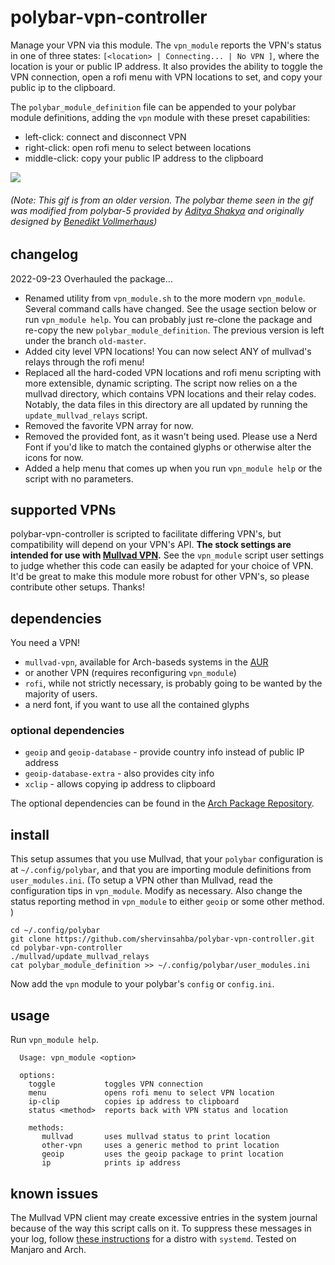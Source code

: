 # polybar-vpn-controller

Manage your VPN via this module. The `vpn_module` reports the VPN's status in one of three states: `[<location> | Connecting... | No VPN ]`, where the location is your <city> <country> or public IP address. It also provides the ability to toggle the VPN connection, open a rofi menu with VPN locations to set, and copy your public ip to the clipboard.

The `polybar_module_definition` file can be appended to your polybar module definitions, adding the `vpn` module with these preset capabilities:
- left-click: connect and disconnect VPN
- right-click: open rofi menu to select between locations
- middle-click: copy your public IP address to the clipboard

![](vpn-module-demo.gif)

###### (Note: This gif is from an older version. The polybar theme seen in the gif was modified from polybar-5 provided by [Aditya Shakya](https://github.com/adi1090x/polybar-themes) and originally designed by [Benedikt Vollmerhaus](https://gitlab.com/BVollmerhaus))

## changelog
2022-09-23 Overhauled the package...
 - Renamed  utility from `vpn_module.sh` to the more modern `vpn_module`. Several command calls have changed. See the usage section below or run `vpn_module help`. You can probably just re-clone the package and re-copy the new `polybar_module_definition`. The previous version is left under the branch `old-master`.
 - Added city level VPN locations! You can now select ANY of mullvad's relays through the rofi menu!
 - Replaced all the hard-coded VPN locations and rofi menu scripting with more extensible, dynamic scripting. The script now relies on a the mullvad directory, which contains VPN locations and their relay codes. Notably, the data files in this directory are all updated by running the `update_mullvad_relays` script.
 - Removed the favorite VPN array for now.
 - Removed the provided font, as it wasn't being used. Please use a Nerd Font if you'd like to match the contained glyphs or otherwise alter the icons for now.
 - Added a help menu that comes up when you run `vpn_module help` or the script with no parameters.

## supported VPNs
polybar-vpn-controller is scripted to facilitate differing VPN's, but compatibility will depend on your VPN's API. **The stock settings are intended for use with [Mullvad VPN](https://mullvad.net).** See the `vpn_module` script user settings to judge whether this code can easily be adapted for your choice of VPN. It'd be great to make this module more robust for other VPN's, so please contribute other setups. Thanks!

## dependencies
You need a VPN! 
- `mullvad-vpn`, available for Arch-baseds systems in the [AUR](https://aur.archlinux.org/packages/mullvad-vpn/)
- or another VPN (requires reconfiguring `vpn_module`)
- `rofi`, while not strictly necessary, is probably going to be wanted by the majority of users.
- a nerd font, if you want to use all the contained glyphs

### optional dependencies
- `geoip` and `geoip-database` - provide country info instead of public IP address
- `geoip-database-extra`  - also provides city info
- `xclip`                 - allows copying ip address to clipboard

The optional dependencies can be found in the [Arch Package Repository](https://www.archlinux.org/packages/).

## install

This setup assumes that you use Mullvad, that your `polybar` configuration is at `~/.config/polybar`, and that you are importing module definitions from `user_modules.ini`. (To setup a VPN other than Mullvad, read the configuration tips in `vpn_module`. Modify as necessary. Also change the status reporting method in `vpn_module` to either `geoip` or some other method. )

```
cd ~/.config/polybar
git clone https://github.com/shervinsahba/polybar-vpn-controller.git
cd polybar-vpn-controller
./mullvad/update_mullvad_relays
cat polybar_module_definition >> ~/.config/polybar/user_modules.ini
```

Now add the `vpn` module to your polybar's `config` or `config.ini`.

## usage
Run `vpn_module help`.
```
  Usage: vpn_module <option>

  options: 
    toggle           toggles VPN connection
    menu             opens rofi menu to select VPN location
    ip-clip          copies ip address to clipboard
    status <method>  reports back with VPN status and location

    methods:
       mullvad       uses mullvad status to print location
       other-vpn     uses a generic method to print location
       geoip         uses the geoip package to print location
       ip            prints ip address
```


## known issues

The Mullvad VPN client may create excessive entries in the system journal because of the way this script calls on it. To suppress these messages in your log, follow [these instructions](https://github.com/shervinsahba/polybar-vpn-controller/issues/6#issuecomment-669652829) for a distro with `systemd`. Tested on Manjaro and Arch.
